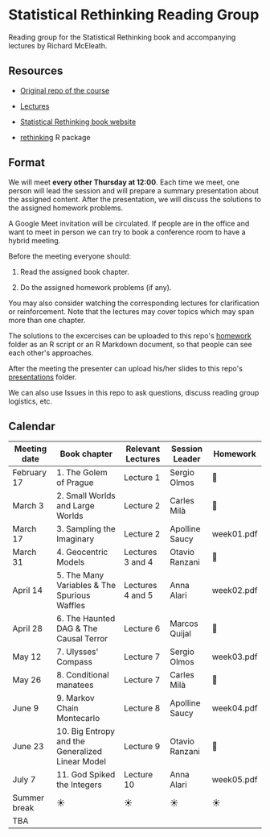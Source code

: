 # Statistical Rethinking Reading Group

Reading group for the Statistical Rethinking book and accompanying lectures by Richard McEleath.

## Resources

* [Original repo of the course](https://github.com/rmcelreath/stat_rethinking_2022)

* [Lectures](https://www.youtube.com/playlist?list=PLDcUM9US4XdMROZ57-OIRtIK0aOynbgZN)

* [Statistical Rethinking book website](https://xcelab.net/rm/statistical-rethinking/)

* [rethinking](https://github.com/rmcelreath/rethinking) R package

## Format

We will meet **every other Thursday at 12:00**. Each time we meet, one person will lead the session and will prepare a summary presentation about the assigned content. After the presentation, we will discuss the solutions to the assigned homework problems.

A Google Meet invitation will be circulated. If people are in the office and want to meet in person we can try to book a conference room to have a hybrid meeting.

Before the meeting everyone should:

1. Read the assigned book chapter.

2. Do the assigned homework problems (if any).

You may also consider watching the corresponding lectures for clarification or reinforcement. Note that the lectures may cover topics which may span more than one chapter.

The solutions to the excercises can be uploaded to this repo's [homework]() folder as an R script or an R Markdown document, so that people can see each other's approaches.

After the meeting the presenter can upload his/her slides to this repo's [presentations]() folder.

We can also use Issues in this repo to ask questions, discuss reading group logistics, etc.

## Calendar

| Meeting date | Book chapter                                     | Relevant Lectures | Session Leader | Homework   |
|--------------|--------------------------------------------------|-------------------|----------------|------------|
| February 17  | 1. The Golem of Prague                           | Lecture 1         | Sergio Olmos   | :tada:     |
| March 3      | 2. Small Worlds and Large Worlds                 | Lecture 2         | Carles Milà    | :tada:     |
| March 17     | 3. Sampling the Imaginary                        | Lecture 2         | Apolline Saucy | week01.pdf |
| March 31     | 4. Geocentric Models                             | Lectures 3 and 4  | Otavio Ranzani | :tada:     |
| April 14     | 5. The Many Variables & The Spurious Waffles     | Lectures 4 and 5  | Anna Alari     | week02.pdf |
| April 28     | 6. The Haunted DAG & The Causal Terror           | Lecture 6         | Marcos Quijal  | :tada:     |
| May 12       | 7. Ulysses' Compass                              | Lecture 7         | Sergio Olmos   | week03.pdf |
| May 26       | 8. Conditional manatees                          | Lecture 7         | Carles Milà    | :tada:     |
| June 9       | 9. Markov Chain Montecarlo                       | Lecture 8         | Apolline Saucy | week04.pdf |
| June 23      | 10. Big Entropy and the Generalized Linear Model | Lecture 9         | Otavio Ranzani | :tada:     |
| July 7       | 11. God Spiked the Integers                      | Lecture 10        | Anna Alari     | week05.pdf |
| Summer break | :sunny:                                          | :sunny:           | :sunny:        | :sunny:    |
| TBA          |                                                  |                   |                |            |

